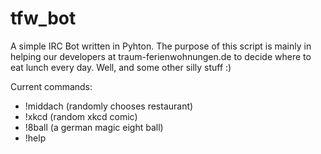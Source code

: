 tfw_bot
=======

A simple IRC Bot written in Pyhton. The purpose of this script is mainly in helping our developers at traum-ferienwohnungen.de to decide where to eat lunch every day.
Well, and some other silly stuff :)

Current commands:
- !middach (randomly chooses restaurant)
- !xkcd (random xkcd comic)
- !8ball (a german magic eight ball)
- !help
